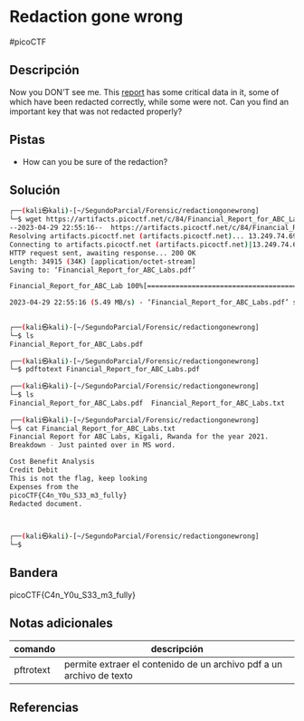 # Redaction gone wrong
#picoCTF 
## Descripción
Now you DON’T see me. This [report](https://artifacts.picoctf.net/c/84/Financial_Report_for_ABC_Labs.pdf) has some critical data in it, some of which have been redacted correctly, while some were not. Can you find an important key that was not redacted properly?

## Pistas 
+ How can you be sure of the redaction?

## Solución
```bash
┌──(kali㉿kali)-[~/SegundoParcial/Forensic/redactiongonewrong]
└─$ wget https://artifacts.picoctf.net/c/84/Financial_Report_for_ABC_Labs.pdf
--2023-04-29 22:55:16--  https://artifacts.picoctf.net/c/84/Financial_Report_for_ABC_Labs.pdf
Resolving artifacts.picoctf.net (artifacts.picoctf.net)... 13.249.74.69, 13.249.74.22, 13.249.74.17, ...
Connecting to artifacts.picoctf.net (artifacts.picoctf.net)|13.249.74.69|:443... connected.
HTTP request sent, awaiting response... 200 OK
Length: 34915 (34K) [application/octet-stream]
Saving to: ‘Financial_Report_for_ABC_Labs.pdf’

Financial_Report_for_ABC_Lab 100%[=============================================>]  34.10K  --.-KB/s    in 0.006s  

2023-04-29 22:55:16 (5.49 MB/s) - ‘Financial_Report_for_ABC_Labs.pdf’ saved [34915/34915]

                                                                                                                   
┌──(kali㉿kali)-[~/SegundoParcial/Forensic/redactiongonewrong]
└─$ ls
Financial_Report_for_ABC_Labs.pdf
                                                                                                                   
┌──(kali㉿kali)-[~/SegundoParcial/Forensic/redactiongonewrong]
└─$ pdftotext Financial_Report_for_ABC_Labs.pdf         
                                                                                                                    
┌──(kali㉿kali)-[~/SegundoParcial/Forensic/redactiongonewrong]
└─$ ls
Financial_Report_for_ABC_Labs.pdf  Financial_Report_for_ABC_Labs.txt
                                                                                                                    
┌──(kali㉿kali)-[~/SegundoParcial/Forensic/redactiongonewrong]
└─$ cat Financial_Report_for_ABC_Labs.txt 
Financial Report for ABC Labs, Kigali, Rwanda for the year 2021.
Breakdown - Just painted over in MS word.

Cost Benefit Analysis
Credit Debit
This is not the flag, keep looking
Expenses from the
picoCTF{C4n_Y0u_S33_m3_fully}
Redacted document.


                                                                                                                    
┌──(kali㉿kali)-[~/SegundoParcial/Forensic/redactiongonewrong]
└─$ 

```
## Bandera
picoCTF{C4n_Y0u_S33_m3_fully}

## Notas adicionales
| comando | descripción |
|------------|---------------|
| pftrotext | permite extraer el contenido de un archivo pdf a un archivo de texto |

## Referencias
